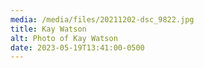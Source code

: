 ```yaml
---
media: /media/files/20211202-dsc_9822.jpg
title: Kay Watson
alt: Photo of Kay Watson
date: 2023-05-19T13:41:00-0500
---
```

